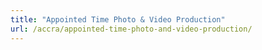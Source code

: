 ```yaml
---
title: "Appointed Time Photo & Video Production"
url: /accra/appointed-time-photo-and-video-production/
---
```

